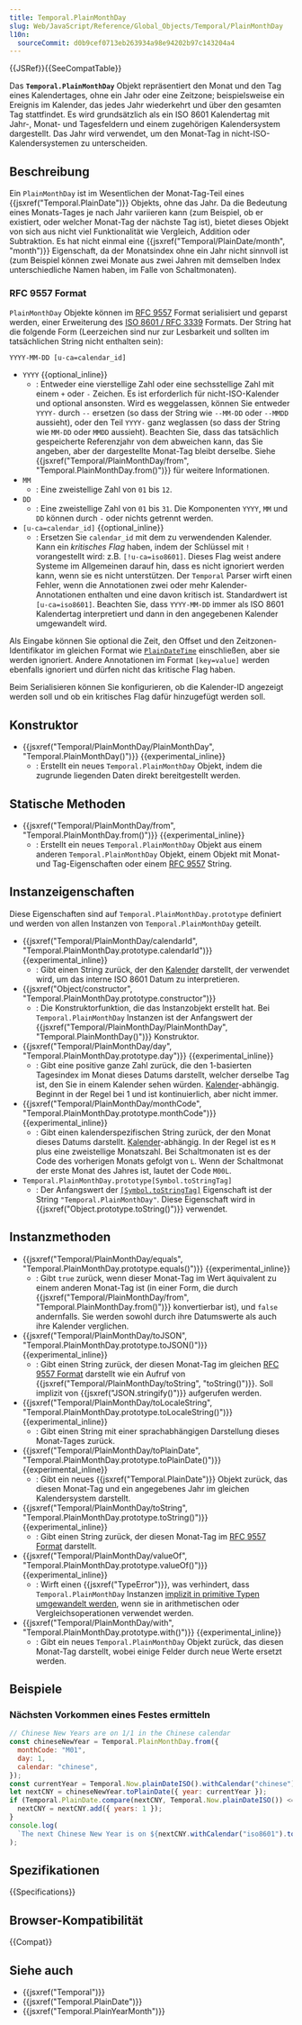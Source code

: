 ```yaml
---
title: Temporal.PlainMonthDay
slug: Web/JavaScript/Reference/Global_Objects/Temporal/PlainMonthDay
l10n:
  sourceCommit: d0b9cef0713eb263934a98e94202b97c143204a4
---
```


{{JSRef}}{{SeeCompatTable}}

Das **`Temporal.PlainMonthDay`** Objekt repräsentiert den Monat und den Tag eines Kalendertages, ohne ein Jahr oder eine Zeitzone; beispielsweise ein Ereignis im Kalender, das jedes Jahr wiederkehrt und über den gesamten Tag stattfindet. Es wird grundsätzlich als ein ISO 8601 Kalendertag mit Jahr-, Monat- und Tagesfeldern und einem zugehörigen Kalendersystem dargestellt. Das Jahr wird verwendet, um den Monat-Tag in nicht-ISO-Kalendersystemen zu unterscheiden.

## Beschreibung

Ein `PlainMonthDay` ist im Wesentlichen der Monat-Tag-Teil eines {{jsxref("Temporal.PlainDate")}} Objekts, ohne das Jahr. Da die Bedeutung eines Monats-Tages je nach Jahr variieren kann (zum Beispiel, ob er existiert, oder welcher Monat-Tag der nächste Tag ist), bietet dieses Objekt von sich aus nicht viel Funktionalität wie Vergleich, Addition oder Subtraktion. Es hat nicht einmal eine {{jsxref("Temporal/PlainDate/month", "month")}} Eigenschaft, da der Monatsindex ohne ein Jahr nicht sinnvoll ist (zum Beispiel können zwei Monate aus zwei Jahren mit demselben Index unterschiedliche Namen haben, im Falle von Schaltmonaten).

### RFC 9557 Format

`PlainMonthDay` Objekte können im [RFC 9557](https://datatracker.ietf.org/doc/html/rfc9557) Format serialisiert und geparst werden, einer Erweiterung des [ISO 8601 / RFC 3339](https://datatracker.ietf.org/doc/html/rfc3339) Formats. Der String hat die folgende Form (Leerzeichen sind nur zur Lesbarkeit und sollten im tatsächlichen String nicht enthalten sein):

```plain
YYYY-MM-DD [u-ca=calendar_id]
```

- `YYYY` {{optional_inline}}
  - : Entweder eine vierstellige Zahl oder eine sechsstellige Zahl mit einem `+` oder `-` Zeichen. Es ist erforderlich für nicht-ISO-Kalender und optional ansonsten. Wird es weggelassen, können Sie entweder `YYYY-` durch `--` ersetzen (so dass der String wie `--MM-DD` oder `--MMDD` aussieht), oder den Teil `YYYY-` ganz weglassen (so dass der String wie `MM-DD` oder `MMDD` aussieht). Beachten Sie, dass das tatsächlich gespeicherte Referenzjahr von dem abweichen kann, das Sie angeben, aber der dargestellte Monat-Tag bleibt derselbe. Siehe {{jsxref("Temporal/PlainMonthDay/from", "Temporal.PlainMonthDay.from()")}} für weitere Informationen.
- `MM`
  - : Eine zweistellige Zahl von `01` bis `12`.
- `DD`
  - : Eine zweistellige Zahl von `01` bis `31`. Die Komponenten `YYYY`, `MM` und `DD` können durch `-` oder nichts getrennt werden.
- `[u-ca=calendar_id]` {{optional_inline}}
  - : Ersetzen Sie `calendar_id` mit dem zu verwendenden Kalender. Kann ein _kritisches Flag_ haben, indem der Schlüssel mit `!` vorangestellt wird: z.B. `[!u-ca=iso8601]`. Dieses Flag weist andere Systeme im Allgemeinen darauf hin, dass es nicht ignoriert werden kann, wenn sie es nicht unterstützen. Der `Temporal` Parser wirft einen Fehler, wenn die Annotationen zwei oder mehr Kalender-Annotationen enthalten und eine davon kritisch ist. Standardwert ist `[u-ca=iso8601]`. Beachten Sie, dass `YYYY-MM-DD` immer als ISO 8601 Kalendertag interpretiert und dann in den angegebenen Kalender umgewandelt wird.

Als Eingabe können Sie optional die Zeit, den Offset und den Zeitzonen-Identifikator im gleichen Format wie [`PlainDateTime`](/de/docs/Web/JavaScript/Reference/Global_Objects/Temporal/PlainDateTime#rfc_9557_format) einschließen, aber sie werden ignoriert. Andere Annotationen im Format `[key=value]` werden ebenfalls ignoriert und dürfen nicht das kritische Flag haben.

Beim Serialisieren können Sie konfigurieren, ob die Kalender-ID angezeigt werden soll und ob ein kritisches Flag dafür hinzugefügt werden soll.

## Konstruktor

- {{jsxref("Temporal/PlainMonthDay/PlainMonthDay", "Temporal.PlainMonthDay()")}} {{experimental_inline}}
  - : Erstellt ein neues `Temporal.PlainMonthDay` Objekt, indem die zugrunde liegenden Daten direkt bereitgestellt werden.

## Statische Methoden

- {{jsxref("Temporal/PlainMonthDay/from", "Temporal.PlainMonthDay.from()")}} {{experimental_inline}}
  - : Erstellt ein neues `Temporal.PlainMonthDay` Objekt aus einem anderen `Temporal.PlainMonthDay` Objekt, einem Objekt mit Monat- und Tag-Eigenschaften oder einem [RFC 9557](#rfc_9557_format) String.

## Instanzeigenschaften

Diese Eigenschaften sind auf `Temporal.PlainMonthDay.prototype` definiert und werden von allen Instanzen von `Temporal.PlainMonthDay` geteilt.

- {{jsxref("Temporal/PlainMonthDay/calendarId", "Temporal.PlainMonthDay.prototype.calendarId")}} {{experimental_inline}}
  - : Gibt einen String zurück, der den [Kalender](/de/docs/Web/JavaScript/Reference/Global_Objects/Temporal#calendars) darstellt, der verwendet wird, um das interne ISO 8601 Datum zu interpretieren.
- {{jsxref("Object/constructor", "Temporal.PlainMonthDay.prototype.constructor")}}
  - : Die Konstruktorfunktion, die das Instanzobjekt erstellt hat. Bei `Temporal.PlainMonthDay` Instanzen ist der Anfangswert der {{jsxref("Temporal/PlainMonthDay/PlainMonthDay", "Temporal.PlainMonthDay()")}} Konstruktor.
- {{jsxref("Temporal/PlainMonthDay/day", "Temporal.PlainMonthDay.prototype.day")}} {{experimental_inline}}
  - : Gibt eine positive ganze Zahl zurück, die den 1-basierten Tagesindex im Monat dieses Datums darstellt, welcher derselbe Tag ist, den Sie in einem Kalender sehen würden. [Kalender](/de/docs/Web/JavaScript/Reference/Global_Objects/Temporal#calendars)-abhängig. Beginnt in der Regel bei 1 und ist kontinuierlich, aber nicht immer.
- {{jsxref("Temporal/PlainMonthDay/monthCode", "Temporal.PlainMonthDay.prototype.monthCode")}} {{experimental_inline}}
  - : Gibt einen kalenderspezifischen String zurück, der den Monat dieses Datums darstellt. [Kalender](/de/docs/Web/JavaScript/Reference/Global_Objects/Temporal#calendars)-abhängig. In der Regel ist es `M` plus eine zweistellige Monatszahl. Bei Schaltmonaten ist es der Code des vorherigen Monats gefolgt von `L`. Wenn der Schaltmonat der erste Monat des Jahres ist, lautet der Code `M00L`.
- `Temporal.PlainMonthDay.prototype[Symbol.toStringTag]`
  - : Der Anfangswert der [`[Symbol.toStringTag]`](/de/docs/Web/JavaScript/Reference/Global_Objects/Symbol/toStringTag) Eigenschaft ist der String `"Temporal.PlainMonthDay"`. Diese Eigenschaft wird in {{jsxref("Object.prototype.toString()")}} verwendet.

## Instanzmethoden

- {{jsxref("Temporal/PlainMonthDay/equals", "Temporal.PlainMonthDay.prototype.equals()")}} {{experimental_inline}}
  - : Gibt `true` zurück, wenn dieser Monat-Tag im Wert äquivalent zu einem anderen Monat-Tag ist (in einer Form, die durch {{jsxref("Temporal/PlainMonthDay/from", "Temporal.PlainMonthDay.from()")}} konvertierbar ist), und `false` andernfalls. Sie werden sowohl durch ihre Datumswerte als auch ihre Kalender verglichen.
- {{jsxref("Temporal/PlainMonthDay/toJSON", "Temporal.PlainMonthDay.prototype.toJSON()")}} {{experimental_inline}}
  - : Gibt einen String zurück, der diesen Monat-Tag im gleichen [RFC 9557 Format](#rfc_9557_format) darstellt wie ein Aufruf von {{jsxref("Temporal/PlainMonthDay/toString", "toString()")}}. Soll implizit von {{jsxref("JSON.stringify()")}} aufgerufen werden.
- {{jsxref("Temporal/PlainMonthDay/toLocaleString", "Temporal.PlainMonthDay.prototype.toLocaleString()")}} {{experimental_inline}}
  - : Gibt einen String mit einer sprachabhängigen Darstellung dieses Monat-Tages zurück.
- {{jsxref("Temporal/PlainMonthDay/toPlainDate", "Temporal.PlainMonthDay.prototype.toPlainDate()")}} {{experimental_inline}}
  - : Gibt ein neues {{jsxref("Temporal.PlainDate")}} Objekt zurück, das diesen Monat-Tag und ein angegebenes Jahr im gleichen Kalendersystem darstellt.
- {{jsxref("Temporal/PlainMonthDay/toString", "Temporal.PlainMonthDay.prototype.toString()")}} {{experimental_inline}}
  - : Gibt einen String zurück, der diesen Monat-Tag im [RFC 9557 Format](#rfc_9557_format) darstellt.
- {{jsxref("Temporal/PlainMonthDay/valueOf", "Temporal.PlainMonthDay.prototype.valueOf()")}} {{experimental_inline}}
  - : Wirft einen {{jsxref("TypeError")}}, was verhindert, dass `Temporal.PlainMonthDay` Instanzen [implizit in primitive Typen umgewandelt werden](/de/docs/Web/JavaScript/Data_structures#primitive_coercion), wenn sie in arithmetischen oder Vergleichsoperationen verwendet werden.
- {{jsxref("Temporal/PlainMonthDay/with", "Temporal.PlainMonthDay.prototype.with()")}} {{experimental_inline}}
  - : Gibt ein neues `Temporal.PlainMonthDay` Objekt zurück, das diesen Monat-Tag darstellt, wobei einige Felder durch neue Werte ersetzt werden.

## Beispiele

### Nächsten Vorkommen eines Festes ermitteln

```js
// Chinese New Years are on 1/1 in the Chinese calendar
const chineseNewYear = Temporal.PlainMonthDay.from({
  monthCode: "M01",
  day: 1,
  calendar: "chinese",
});
const currentYear = Temporal.Now.plainDateISO().withCalendar("chinese").year;
let nextCNY = chineseNewYear.toPlainDate({ year: currentYear });
if (Temporal.PlainDate.compare(nextCNY, Temporal.Now.plainDateISO()) <= 0) {
  nextCNY = nextCNY.add({ years: 1 });
}
console.log(
  `The next Chinese New Year is on ${nextCNY.withCalendar("iso8601").toLocaleString()}`,
);
```

## Spezifikationen

{{Specifications}}

## Browser-Kompatibilität

{{Compat}}

## Siehe auch

- {{jsxref("Temporal")}}
- {{jsxref("Temporal.PlainDate")}}
- {{jsxref("Temporal.PlainYearMonth")}}
